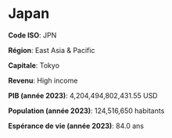 # Japan

**Code ISO**: JPN

**Région**: East Asia & Pacific

**Capitale**: Tokyo

**Revenu**: High income

**PIB (année 2023)**: 4,204,494,802,431.55 USD

**Population (année 2023)**: 124,516,650 habitants

**Espérance de vie (année 2023)**: 84.0 ans

